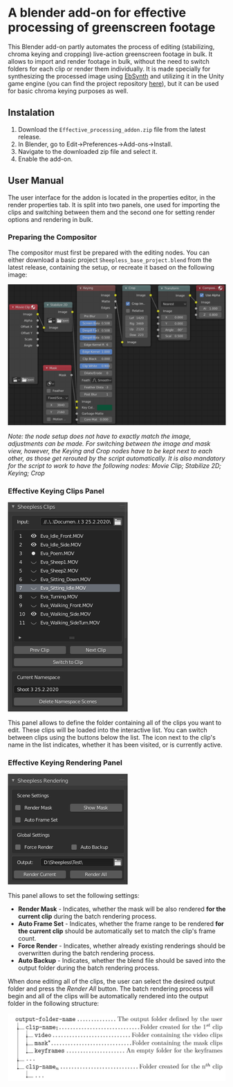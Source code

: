 # A blender add-on for effective processing of greenscreen footage
This Blender add-on partly automates the process of editing (stabilizing, chroma keying and cropping) live-action greenscreen footage in bulk. It allows to import and render footage in bulk, without the need to switch folders for each clip or render them individually. It is made specially for synthesizing the processed image using [EbSynth](https://ebsynth.com/) and utilizing it in the Unity game engine (you can find the project repository [here](https://github.com/HonzaKlicpera/Unity-Video-Animator)), but it can be used for basic chroma keying purposes as well.

## Instalation
1. Download the `Effective_processing_addon.zip` file from the latest release.
2. In Blender, go to Edit->Preferences->Add-ons->Install.
3. Navigate to the downloaded zip file and select it.
4. Enable the add-on.

## User Manual
The user interface for the addon is located in the properties editor, in the render properties tab. It is split into two panels, one used for importing the clips and switching between them and the second one for setting render options and rendering in bulk.

### Preparing the Compositor
The compositor must first be prepared with the editing nodes. You can either download a basic project `Sheepless_base_project.blend` from the latest release, containing the setup, or recreate it based on the following image:

![Compositor Nodes](https://github.com/HonzaKlicpera/Effective-footage-processing-Blender/blob/master/images/BlenderChromaNodes.png "Compositor Nodes")

*Note: the node setup does not have to exactly match the image, adjustments can be made. For switching between the image and mask view, however, the Keying and Crop nodes have to be kept next to each other, as those get rerouted by the script automatically. It is also mandatory for the script to work to have the following nodes: Movie Clip; Stabilize 2D; Keying; Crop*

### Effective Keying Clips Panel
![Clips Panel UI](https://github.com/HonzaKlicpera/Effective-footage-processing-Blender/blob/master/images/Sheepless_clips_UI.png "Clips panel UI")

This panel allows to define the folder containing all of the clips you want to edit. These clips will be loaded into the interactive list. You can switch between clips using the buttons below the list. The icon next to the clip's name in the list indicates, whether it has been visited, or is currently active.

### Effective Keying Rendering Panel
![Rendering Panel UI](https://github.com/HonzaKlicpera/Effective-footage-processing-Blender/blob/master/images/Sheepless_Rendering_UI.png "Rendering Panel UI")

This panel allows to set the following settings:
* **Render Mask** - Indicates, whether the mask will be also rendered **for the current clip** during the batch rendering process.
* **Auto Frame Set** - Indicates, whether the frame range to be rendered **for the current clip** should be automatically set to match the clip's frame count.
* **Force Render** - Indicates, whether already existing renderings should be overwritten during the batch rendering process.
* **Auto Backup** - Indicates, whether the blend file should be saved into the output folder during the batch rendering process.

When done editing all of the clips, the user can select the desired output folder and press the *Render All* button. The batch rendering process will begin and all of the clips will be automatically rendered into the output folder in the following structure:

![Render folder structure](https://github.com/HonzaKlicpera/Effective-footage-processing-Blender/blob/master/images/folder_structure.png "Render folder structure")

